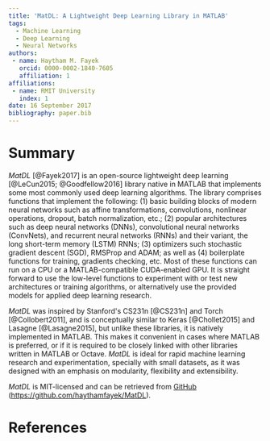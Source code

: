 ```yaml
---
title: 'MatDL: A Lightweight Deep Learning Library in MATLAB'
tags:
  - Machine Learning
  - Deep Learning
  - Neural Networks
authors:
 - name: Haytham M. Fayek
   orcid: 0000-0002-1840-7605
   affiliation: 1
affiliations:
 - name: RMIT University
   index: 1
date: 16 September 2017
bibliography: paper.bib
---
```


# Summary

*MatDL* [@Fayek2017] is an open-source lightweight deep learning [@LeCun2015; @Goodfellow2016] library native in MATLAB that implements some most commonly used deep learning algorithms. 
The library comprises functions that implement the following: (1) basic building blocks of modern neural networks such as affine transformations, convolutions, nonlinear operations, dropout, batch normalization, etc.; (2) popular architectures such as deep neural networks (DNNs), convolutional neural networks (ConvNets), and recurrent neural networks (RNNs) and their variant, the long short-term memory (LSTM) RNNs; (3) optimizers such stochastic gradient descent (SGD), RMSProp and ADAM; as well as (4) boilerplate functions for training, gradients checking, etc.
Most of these functions can run on a CPU or a MATLAB-compatible CUDA-enabled GPU.
It is straight forward to use the low-level functions to experiment with or test new architectures or training algorithms, or alternatively use the provided models for applied deep learning research.

*MatDL* was inspired by Stanford's CS231n [@CS231n] and Torch [@Collobert2011], and is conceptually similar to Keras [@Chollet2015] and Lasagne [@Lasagne2015], but unlike these libraries, it is natively implemented in MATLAB.
This makes it convenient in cases where MATLAB is preferred, or if it is required to be closely linked with other libraries written in MATLAB or Octave.
*MatDL* is ideal for rapid machine learning research and experimentation, specially with small datasets, as it was designed with an emphasis on modularity, flexibility and extensibility.

*MatDL* is MIT-licensed and can be retrieved from [GitHub](https://github.com/haythamfayek/MatDL) (https://github.com/haythamfayek/MatDL).

# References